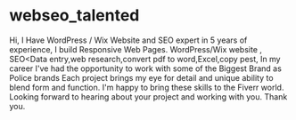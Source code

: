 # webseo_talented
Hi, I Have WordPress / Wix Website and SEO expert in 5 years of experience, I build Responsive Web Pages. WordPress/Wix website , SEO&lt;Data entry,web research,convert pdf to word,Excel,copy pest, In my career I've had the opportunity to work with some of the Biggest Brand as Police brands Each project brings my eye for detail and unique ability to blend form and function. I'm happy to bring these skills to the Fiverr world. Looking forward to hearing about your project and working with you. Thank you.
